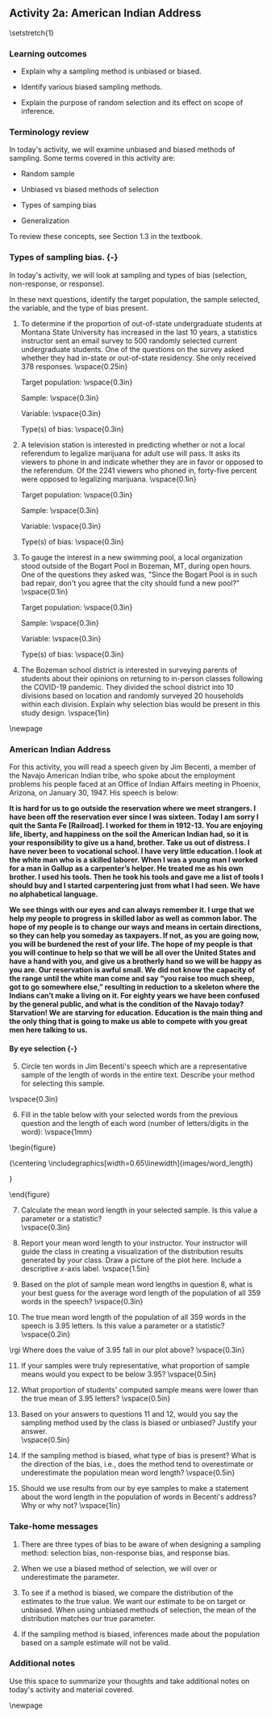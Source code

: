 ## Activity 2a: American Indian Address

\setstretch{1}

### Learning outcomes

* Explain why a sampling method is unbiased or biased.

* Identify various biased sampling methods.

* Explain the purpose of random selection and its effect on scope of inference.

### Terminology review

In today's activity, we will examine unbiased and biased methods of sampling. Some terms covered in this activity are:


* Random sample

* Unbiased vs biased methods of selection

* Types of samping bias

* Generalization


To review these concepts, see Section 1.3 in the textbook. 


### Types of sampling bias. {-}

In today's activity, we will look at sampling and types of bias (selection, non-response, or response).

In these next questions, identify the target population, the sample selected, the variable, and the type of bias present.

1. To determine if the proportion of out-of-state undergraduate students at Montana State University has increased in the last 10 years, a statistics instructor sent an email survey to 500 randomly selected current undergraduate students.  One of the questions on the survey asked whether they had in-state or out-of-state residency.  She only received 378 responses.
\vspace{0.25in}

    Target population: 
\vspace{0.3in}

    Sample:
\vspace{0.3in}

    Variable:
\vspace{0.3in}

    Type(s) of bias:
\vspace{0.3in}

2.  A television station is interested in predicting whether or not a local referendum to legalize marijuana for adult use will pass. It asks its viewers to phone in and indicate whether they are in favor or opposed to the referendum. Of the 2241 viewers who phoned in, forty-five percent were opposed to legalizing marijuana.
\vspace{0.1in}

    Target population: 
\vspace{0.3in}

    Sample:
\vspace{0.3in}

    Variable:
\vspace{0.3in}

    Type(s) of bias:
\vspace{0.3in}

3. To gauge the interest in a new swimming pool, a local organization stood outside of the Bogart Pool in Bozeman, MT, during open hours.  One of the questions they asked was, "Since the Bogart Pool is in such bad repair, don't you agree that the city should fund a new pool?"
\vspace{0.1in}

    Target population: 
\vspace{0.3in}

    Sample:
\vspace{0.3in}

    Variable:
\vspace{0.3in}

    Type(s) of bias:
\vspace{0.3in}

4. The Bozeman school district is interested in surveying parents of students about their opinions on returning to in-person classes following the COVID-19 pandemic.  They divided the school district into 10 divisions based on location and randomly surveyed 20 households within each division.  Explain why selection bias would be present in this study design.
\vspace{1in}


\newpage 

### American Indian Address

For this activity, you will read a speech given by Jim Becenti, a member of the Navajo American Indian tribe, who spoke about the employment problems his people faced at an Office of Indian Affairs meeting in Phoenix, Arizona, on January 30, 1947. His speech is below:

**It is hard for us to go outside the reservation where we meet strangers. I have been off the reservation ever since I was sixteen. Today I am sorry I quit the Santa Fe [Railroad]. I worked for them in 1912-13. You are enjoying life, liberty, and happiness on the soil the American Indian had, so it is your responsibility to give us a hand, brother. Take us out of distress. I have never been to vocational school. I have very little education. I look at the white man who is a skilled laborer. When I was a young man I worked for a man in Gallup as a carpenter’s helper. He treated me as his own brother. I used his tools. Then he took his tools and gave me a list of tools I should buy and I started carpentering just from what I had seen. We have no alphabetical language.**

**We see things with our eyes and can always remember it. I urge that we help my people to progress in skilled labor as well as common labor. The hope of my people is to change our ways and means in certain directions, so they can help you someday as taxpayers. If not, as you are going now, you will be burdened the rest of your life. The hope of my people is that you will continue to help so that we will be all over the United States and have a hand with you, and give us a brotherly hand so we will be happy as you are. Our reservation is awful small. We did not know the capacity of the range until the white man come and say “you raise too much sheep, got to go somewhere else,” resulting in reduction to a skeleton where the Indians can’t make a living on it. For eighty years we have been confused by the general public, and what is the condition of the Navajo today? Starvation! We are starving for education. Education is the main thing and the only thing that is going to make us able to compete with you great men here talking to us.**

#### By eye selection {-}

5. Circle ten words in Jim Becenti's speech which are a representative sample of the length of words in the entire text.  Describe your method for selecting this sample.

\vspace{0.3in}

6. Fill in the table below with your selected words from the previous question and the length of each word (number of letters/digits in the word):
\vspace{1mm}

\begin{figure}

{\centering \includegraphics[width=0.65\linewidth]{images/word_length} 

}

\end{figure}

7.  Calculate the mean word length in your selected sample.  Is this value a parameter or a statistic?   
\vspace{0.3in}

8.  Report your mean word length to your instructor.  Your instructor will guide the class in creating a visualization of the distribution results generated by your class. Draw a picture of the plot here. Include a descriptive $x$-axis label.
\vspace{1.5in}

9. Based on the plot of sample mean word lengths in question 8, what is your best guess for the average word length of the population of all 359 words in the speech? 
\vspace{0.3in}


10. The true mean word length of the population of all 359 words in the speech is 3.95 letters. Is this value a parameter or a statistic?   
\vspace{0.2in}

\rgi Where does the value of 3.95 fall in our plot above?
\vspace{0.3in}

11. If your samples were truly representative, what proportion of sample means would you expect to be below 3.95?
\vspace{0.5in}

12.  What proportion of students' computed sample means were lower than the true mean of 3.95 letters? 
\vspace{0.5in}

13.  Based on your answers to questions 11 and 12, would you say the sampling method used by the class is biased or unbiased?  Justify your answer.  
\vspace{0.5in}

14.  If the sampling method is biased, what type of bias is present?  What is the direction of the bias, i.e., does the method tend to overestimate or underestimate the population mean word length?
\vspace{0.5in}

15.  Should we use results from our by eye samples to make a statement about the word length in the population of words in Becenti's address?  Why or why not?
\vspace{1in}

### Take-home messages

1.  There are three types of bias to be aware of when designing a sampling method: selection bias, non-response bias, and response bias.

2.	When we use a biased method of selection, we will over or underestimate the parameter.

3. To see if a method is biased, we compare the distribution of the estimates to the true value. We want our estimate to be on target or unbiased.  When using unbiased methods of selection, the mean of the distribution matches our true parameter.

4. If the sampling method is biased, inferences made about the population based on a sample estimate will not be valid. 

### Additional notes

Use this space to summarize your thoughts and take additional notes on today's activity and material covered.

\newpage

